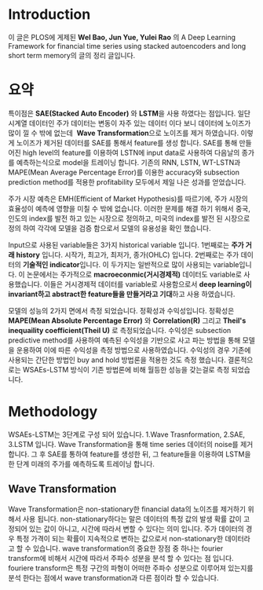 # Introduction

이 글은  PLOS에 게제된 **WeI Bao, Jun Yue, Yulei Rao** 의 A Deep Learning Framework for financial time series using stacked autoencoders and long short term memory의 글의 정리 글입니다.


# 요약

특이점은 **SAE(Stacked Auto Encoder)** 와 **LSTM**을 사용 하였다는 점입니다. 일단 시계열 데이터인 주가 데이터는 변동이 자주 있는 데이터 이다 보니 데이터에 노이즈가 많이 낄 수 밖에 없는데  **Wave Transformation**으로 노이즈를 제거 하였습니다. 이렇게 노이즈가 제거된 데이터를 SAE를 통해서 feature를 생성 합니다.  SAE를 통해 만들어진 high level의 feature를 이용하여 LSTN에 input data로 사용하여 다음날의 종가를 예측하는식으로 model을 트레이닝 합니다. 기존의 RNN, LSTN,  WT-LSTN과 MAPE(Mean Average Percentage Error)를 이용한 accuracy와 subsection prediction method를 적용한 profitability 모두에서 제일 나은 성과를 얻었습니다.

주가 시장 예측은 EMH(Efficient of Market Hypothesis)를 따르기에, 주가 시장의 효율성이 예측에 영향을 미칠 수 밖에 없습니다. 이러한 문제를 해결 하기 위해서 중국, 인도의 index를 발전 하고 있는 시장으로 정의하고, 미국의 index를 발전 된 시장으로 정의 하여 각각에 모델을 검증 함으로서 모델의 유용성을 확인 했습니다. 

Input으로 사용된 variable들은 3가지 historical variable 입니다. 1번째로는 **주가 거래 history** 입니다. 시작가, 최고가, 최저가, 종가(OHLC) 입니다. 2번째로는 주가 데이터의 **기술적인 indicator**입니다. 이 두가지는 일반적으로 많이 사용되는 variable입니다. 이 논문에서는 주가적으로 **macroeconmic(거시경제적)** 데이터도 variable로 사용했습니다. 이들은 거시경제적 데이터를 variable로 사용함으로서 **deep learning이 invariant하고 abstract한 feature들을 만들거라고 기대**하고 사용 하였습니다.

모델의 성능의 2가지 면에서 측정 되었습니다. 정확성과 수익성입니다. 정확성은 **MAPE(Mean Absolute Percentage Error)** 와 **Correlation(R)** 그리고 **Theil's inequaility coefficient(Theil U)** 로 측정되었습니다. 수익성은 subsection predictive method를 사용하여 예측된 수익성을 기반으로 사고 파는 방법을 통해 모델을 운용하여 이에 따른 수익성을 측정 방법으로 사용하였습니다. 수익성의 경우 기존에 사용되는 간단한 방법인 buy and hold 방법론을 적용한 것도 측정 했습니다. 결론적으로는 WSAEs-LSTM 방식이 기존 방법론에 비해 월등한 성능을 갖는걸로 측정 되었습니다.

# Methodology

WSAEs-LSTM는 3단계로 구성 되어 있습니다. 1.Wave Trasnformation, 2.SAE, 3.LSTM 입니다. Wave Transformation을 통해 time series 데이터의 noise를 제거합니다. 그 후 SAE를 통하여 feature를 생성한 뒤, 그 feature들을 이용하여 LSTM을 한 단계 미래의 주가를 예측하도록 트레이닝 합니다.

## Wave Transformation

Wave Transformation은 non-stationary한 financial data의 노이즈를 제거하기 위해서 사용 됩니다. non-stationary하다는 말은 데이터의 특정 값의 발생 확률 값이 고정되어 있는 값이 아니고, 시간에 따라서 변할 수 있다는 의미 입니다. 주가 데이터의 경우 특정 가격이 되는 확률이 지속적으로 변하는 값으로서 non-stationary한 데이터라고 할 수 있습니다. wave transformation의 중요한 장점 중 하나는 fourier transform에 비해서 시간에 따라서 주파수 성분을 분석 할 수 있다는 점 입니다. fouriere transform은 특정 구간의 파형이 어떠한 주파수 성분으로 이루어져 있는지를 분석 한다는 점에서 wave transformation과 다른 점이라 할 수 있습니다.

